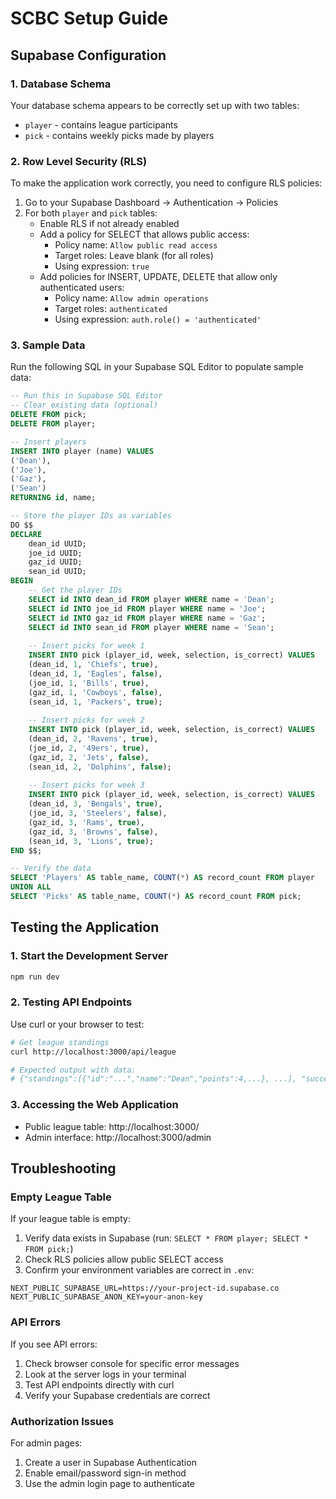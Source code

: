 # SCBC Setup Guide

## Supabase Configuration

### 1. Database Schema
Your database schema appears to be correctly set up with two tables:
- `player` - contains league participants
- `pick` - contains weekly picks made by players

### 2. Row Level Security (RLS)
To make the application work correctly, you need to configure RLS policies:

1. Go to your Supabase Dashboard → Authentication → Policies
2. For both `player` and `pick` tables:
   - Enable RLS if not already enabled
   - Add a policy for SELECT that allows public access:
     - Policy name: `Allow public read access`
     - Target roles: Leave blank (for all roles)
     - Using expression: `true`
   - Add policies for INSERT, UPDATE, DELETE that allow only authenticated users:
     - Policy name: `Allow admin operations`
     - Target roles: `authenticated`
     - Using expression: `auth.role() = 'authenticated'`

### 3. Sample Data
Run the following SQL in your Supabase SQL Editor to populate sample data:

```sql
-- Run this in Supabase SQL Editor
-- Clear existing data (optional)
DELETE FROM pick;
DELETE FROM player;

-- Insert players
INSERT INTO player (name) VALUES 
('Dean'),
('Joe'),
('Gaz'),
('Sean')
RETURNING id, name;

-- Store the player IDs as variables
DO $$
DECLARE
    dean_id UUID;
    joe_id UUID;
    gaz_id UUID;
    sean_id UUID;
BEGIN
    -- Get the player IDs
    SELECT id INTO dean_id FROM player WHERE name = 'Dean';
    SELECT id INTO joe_id FROM player WHERE name = 'Joe';
    SELECT id INTO gaz_id FROM player WHERE name = 'Gaz';
    SELECT id INTO sean_id FROM player WHERE name = 'Sean';
    
    -- Insert picks for week 1
    INSERT INTO pick (player_id, week, selection, is_correct) VALUES
    (dean_id, 1, 'Chiefs', true),
    (dean_id, 1, 'Eagles', false),
    (joe_id, 1, 'Bills', true),
    (gaz_id, 1, 'Cowboys', false),
    (sean_id, 1, 'Packers', true);
    
    -- Insert picks for week 2
    INSERT INTO pick (player_id, week, selection, is_correct) VALUES
    (dean_id, 2, 'Ravens', true),
    (joe_id, 2, '49ers', true),
    (gaz_id, 2, 'Jets', false),
    (sean_id, 2, 'Dolphins', false);
    
    -- Insert picks for week 3
    INSERT INTO pick (player_id, week, selection, is_correct) VALUES
    (dean_id, 3, 'Bengals', true),
    (joe_id, 3, 'Steelers', false),
    (gaz_id, 3, 'Rams', true),
    (gaz_id, 3, 'Browns', false),
    (sean_id, 3, 'Lions', true);
END $$;

-- Verify the data
SELECT 'Players' AS table_name, COUNT(*) AS record_count FROM player
UNION ALL
SELECT 'Picks' AS table_name, COUNT(*) AS record_count FROM pick;
```

## Testing the Application

### 1. Start the Development Server
```bash
npm run dev
```

### 2. Testing API Endpoints
Use curl or your browser to test:

```bash
# Get league standings
curl http://localhost:3000/api/league

# Expected output with data:
# {"standings":[{"id":"...","name":"Dean","points":4,...}, ...], "success":true}
```

### 3. Accessing the Web Application
- Public league table: http://localhost:3000/
- Admin interface: http://localhost:3000/admin

## Troubleshooting

### Empty League Table
If your league table is empty:
1. Verify data exists in Supabase (run: `SELECT * FROM player; SELECT * FROM pick;`)
2. Check RLS policies allow public SELECT access
3. Confirm your environment variables are correct in `.env`:
```
NEXT_PUBLIC_SUPABASE_URL=https://your-project-id.supabase.co
NEXT_PUBLIC_SUPABASE_ANON_KEY=your-anon-key
```

### API Errors
If you see API errors:
1. Check browser console for specific error messages
2. Look at the server logs in your terminal
3. Test API endpoints directly with curl
4. Verify your Supabase credentials are correct

### Authorization Issues
For admin pages:
1. Create a user in Supabase Authentication
2. Enable email/password sign-in method
3. Use the admin login page to authenticate 